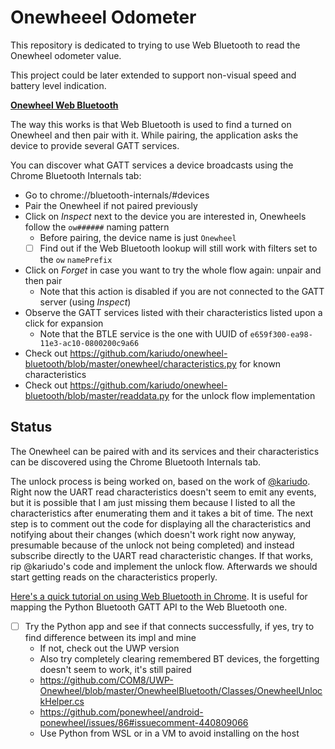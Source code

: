 # Onewheeel Odometer

This repository is dedicated to trying to use Web Bluetooth to read the Onewheel odometer value.

This project could be later extended to support non-visual speed and battery level indication.

[**Onewheel Web Bluetooth**](https://tomashubelbauer.github.io/onewheel-odometer/)

The way this works is that Web Bluetooth is used to find a turned on Onewheel and then pair with it.
While pairing, the application asks the device to provide several GATT services.

You can discover what GATT services a device broadcasts using the Chrome Bluetooth Internals tab:

- Go to chrome://bluetooth-internals/#devices
- Pair the Onewheel if not paired previously
- Click on *Inspect* next to the device you are interested in, Onewheels follow the `ow######` naming pattern
  - Before pairing, the device name is just `Onewheel`
  - [ ] Find out if the Web Bluetooth lookup will still work with filters set to the `ow` `namePrefix`
- Click on *Forget* in case you want to try the whole flow again: unpair and then pair
  - Note that this action is disabled if you are not connected to the GATT server (using *Inspect*)
- Observe the GATT services listed with their characteristics listed upon a click for expansion
  - Note that the BTLE service is the one with UUID of `e659f300-ea98-11e3-ac10-0800200c9a66`
- Check out https://github.com/kariudo/onewheel-bluetooth/blob/master/onewheel/characteristics.py for known characteristics
- Check out https://github.com/kariudo/onewheel-bluetooth/blob/master/readdata.py for the unlock flow implementation

## Status

The Onewheel can be paired with and its services and their characteristics can be discovered using the
Chrome Bluetooth Internals tab.

The unlock process is being worked on, based on the work of [@kariudo](https://github.com/kariudo/onewheel-bluetooth).
Right now the UART read characteristics doesn't seem to emit any events, but it is possible that I am just missing
them because I listed to all the characteristics after enumerating them and it takes a bit of time.
The next step is to comment out the code for displaying all the characteristics and notifying about their changes
(which doesn't work right now anyway, presumable because of the unlock not being completed) and instead subscribe
directly to the UART read characteristic changes. If that works, rip @kariudo's code and implement the unlock flow.
Afterwards we should start getting reads on the characteristics properly.

[Here's a quick tutorial on using Web Bluetooth in Chrome](https://developers.google.com/web/updates/2015/07/interact-with-ble-devices-on-the-web). It is useful for mapping the Python Bluetooth GATT API to the Web Bluetooth one.

- [ ] Try the Python app and see if that connects successfully, if yes, try to find difference between its impl and mine
  - If not, check out the UWP version
  - Also try completely clearing remembered BT devices, the forgetting doesn't seem to work, it's still paired
  - https://github.com/COM8/UWP-Onewheel/blob/master/OnewheelBluetooth/Classes/OnewheelUnlockHelper.cs
  - https://github.com/ponewheel/android-ponewheel/issues/86#issuecomment-440809066
  - Use Python from WSL or in a VM to avoid installing on the host
